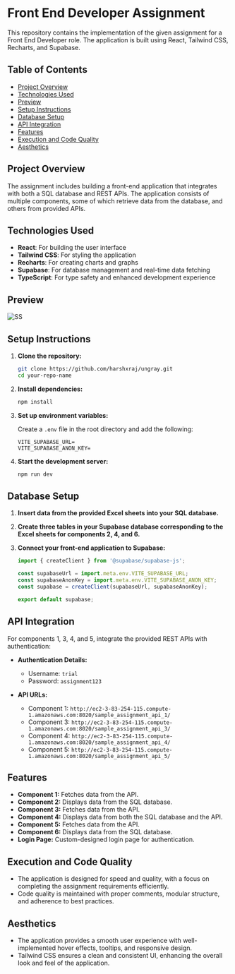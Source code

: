 # Front End Developer Assignment

This repository contains the implementation of the given assignment for a Front End Developer role. The application is built using React, Tailwind CSS, Recharts, and Supabase.

## Table of Contents

- [Project Overview](#project-overview)
- [Technologies Used](#technologies-used)
- [Preview](#preview)
- [Setup Instructions](#setup-instructions)
- [Database Setup](#database-setup)
- [API Integration](#api-integration)
- [Features](#features)
- [Execution and Code Quality](#execution-and-code-quality)
- [Aesthetics](#aesthetics)

## Project Overview

The assignment includes building a front-end application that integrates with both a SQL database and REST APIs. The application consists of multiple components, some of which retrieve data from the database, and others from provided APIs.

## Technologies Used

- **React**: For building the user interface
- **Tailwind CSS**: For styling the application
- **Recharts**: For creating charts and graphs
- **Supabase**: For database management and real-time data fetching
- **TypeScript**: For type safety and enhanced development experience

## Preview
![SS](https://github.com/user-attachments/assets/702d90da-cb71-4e0e-b3cc-6c0ed65bae35)


## Setup Instructions

1. **Clone the repository:**

   ```bash
   git clone https://github.com/harshxraj/ungray.git
   cd your-repo-name
   ```

2. **Install dependencies:**

   ```bash
   npm install
   ```

3. **Set up environment variables:**

   Create a `.env` file in the root directory and add the following:

   ```plaintext
   VITE_SUPABASE_URL=
   VITE_SUPABASE_ANON_KEY=
   ```

4. **Start the development server:**

   ```bash
   npm run dev
   ```

## Database Setup

1. **Insert data from the provided Excel sheets into your SQL database.**
2. **Create three tables in your Supabase database corresponding to the Excel sheets for components 2, 4, and 6.**
3. **Connect your front-end application to Supabase:**

   ```javascript
   import { createClient } from '@supabase/supabase-js';

   const supabaseUrl = import.meta.env.VITE_SUPABASE_URL;
   const supabaseAnonKey = import.meta.env.VITE_SUPABASE_ANON_KEY;
   const supabase = createClient(supabaseUrl, supabaseAnonKey);

   export default supabase;
   ```

## API Integration

For components 1, 3, 4, and 5, integrate the provided REST APIs with authentication:

- **Authentication Details:**
  - Username: `trial`
  - Password: `assignment123`

- **API URLs:**
  - Component 1: `http://ec2-3-83-254-115.compute-1.amazonaws.com:8020/sample_assignment_api_1/`
  - Component 3: `http://ec2-3-83-254-115.compute-1.amazonaws.com:8020/sample_assignment_api_3/`
  - Component 4: `http://ec2-3-83-254-115.compute-1.amazonaws.com:8020/sample_assignment_api_4/`
  - Component 5: `http://ec2-3-83-254-115.compute-1.amazonaws.com:8020/sample_assignment_api_5/`

## Features

- **Component 1:** Fetches data from the API.
- **Component 2:** Displays data from the SQL database.
- **Component 3:** Fetches data from the API.
- **Component 4:** Displays data from both the SQL database and the API.
- **Component 5:** Fetches data from the API.
- **Component 6:** Displays data from the SQL database.
- **Login Page:** Custom-designed login page for authentication.

## Execution and Code Quality

- The application is designed for speed and quality, with a focus on completing the assignment requirements efficiently.
- Code quality is maintained with proper comments, modular structure, and adherence to best practices.

## Aesthetics

- The application provides a smooth user experience with well-implemented hover effects, tooltips, and responsive design.
- Tailwind CSS ensures a clean and consistent UI, enhancing the overall look and feel of the application.
